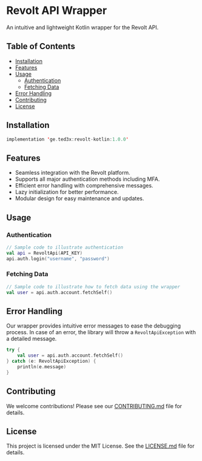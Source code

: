 # Revolt API Wrapper

An intuitive and lightweight Kotlin wrapper for the Revolt API.

## Table of Contents

- [Installation](#installation)
- [Features](#features)
- [Usage](#usage)
  - [Authentication](#authentication)
  - [Fetching Data](#fetching-data)
- [Error Handling](#error-handling)
- [Contributing](#contributing)
- [License](#license)

## Installation

```kotlin
implementation 'ge.ted3x:revolt-kotlin:1.0.0'
```

## Features

- Seamless integration with the Revolt platform.
- Supports all major authentication methods including MFA.
- Efficient error handling with comprehensive messages.
- Lazy initialization for better performance.
- Modular design for easy maintenance and updates.

## Usage

### Authentication

```kotlin
// Sample code to illustrate authentication
val api = RevoltApi(API_KEY)
api.auth.login("username", "password")
```

### Fetching Data

```kotlin
// Sample code to illustrate how to fetch data using the wrapper
val user = api.auth.account.fetchSelf()
```

## Error Handling

Our wrapper provides intuitive error messages to ease the debugging process. In case of an error, the library will throw a `RevoltApiException` with a detailed message.

```kotlin
try {
    val user = api.auth.account.fetchSelf()
} catch (e: RevoltApiException) {
    println(e.message)
}
```

## Contributing

We welcome contributions! Please see our [CONTRIBUTING.md](./CONTRIBUTING.md) file for details.

## License

This project is licensed under the MIT License. See the [LICENSE.md](./LICENSE.md) file for details.

